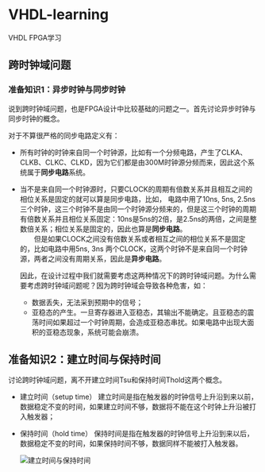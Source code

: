 # VHDL-learning
VHDL FPGA学习

## 跨时钟域问题  

### 准备知识1：异步时钟与同步时钟
说到跨时钟域问题，也是FPGA设计中比较基础的问题之一。首先讨论异步时钟与同步时钟的概念。  

对于不算很严格的同步电路定义有：  
* 所有时钟的时钟来自同一个时钟源，比如有一个分频电路，产生了CLKA、CLKB、CLKC、CLKD，因为它们都是由300M时钟源分频而来，因此这个系统属于**同步电路**系统。  

* 当不是来自同一个时钟源时，只要CLOCK的周期有倍数关系并且相互之间的相位关系是固定的就可以算是同步电路，比如， 电路中用了10ns, 5ns, 2.5ns 三个时钟，这三个时钟不是由同一个时钟源分频来的，但是这三个时钟的周期有倍数关系并且相位关系固定：10ns是5ns的2倍，是2.5ns的两倍，之间是整数倍关系；相位关系是固定的，因此也算是**同步电路**。  
　　但是如果CLOCK之间没有倍数关系或者相互之间的相位关系不是固定的，比如电路中用5ns, 3ns 两个CLOCK，这两个时钟不是来自同一个时钟源，两者之间没有周期关系，因此是**异步电路**。  
  
  因此，在设计过程中我们就需要考虑这两种情况下的跨时钟域问题。为什么需要考虑跨时钟域问题呢？因为跨时钟域会导致各种危害，如：  
  * 数据丢失，无法采到预期中的信号； 
  * 亚稳态的产生。一旦寄存器进入亚稳态，其输出不能确定。且亚稳态的震荡时间如果超过一个时钟周期，会造成亚稳态串扰。如果电路中出现大面积的亚稳态现象，系统可能会崩溃。
  

## 准备知识2：建立时间与保持时间
  讨论跨时钟域问题，离不开建立时间Tsu和保持时间Thold这两个概念。

  * 建立时间（setup time）
    建立时间是指在触发器的时钟信号上升沿到来以前，数据稳定不变的时间，如果建立时间不够，数据将不能在这个时钟上升沿被打入触发器；

  * 保持时间（hold time）
    保持时间是指在触发器的时钟信号上升沿到来以后，数据稳定不变的时间，如果保持时间不够，数据同样不能被打入触发器。 

    ![建立时间与保持时间](https://images0.cnblogs.com/i/526766/201405/111711122603954.png, "Tsu&Thold")
    







